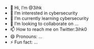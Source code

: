 - 👋 Hi, I’m @3ihk
- 👀 I’m interested in cybersecurity 
- 🌱 I’m currently learning cybersecurity 
- 💞️ I’m looking to collaborate on ...
- 📫 How to reach me on Twitter:3ihk0
- 😄 Pronouns: ...
- ⚡ Fun fact: ...

<!---
Abdullah911-saleh/Abdullah911-saleh is a ✨ special ✨ repository because its `README.md` (this file) appears on your GitHub profile.
You can click the Preview link to take a look at your changes.
--->
